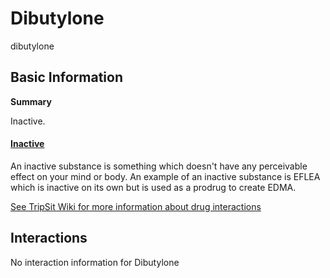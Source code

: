 # Dibutylone

dibutylone

## Basic Information

**Summary**

Inactive.

#### [Inactive](/category/inactive)

An inactive substance is something which doesn't have any perceivable effect on your mind or body. An example of an inactive substance is EFLEA which is inactive on its own but is used as a prodrug to create EDMA.

[See TripSit Wiki for more information about drug interactions](http://combo.tripsit.me/)

## Interactions

No interaction information for Dibutylone